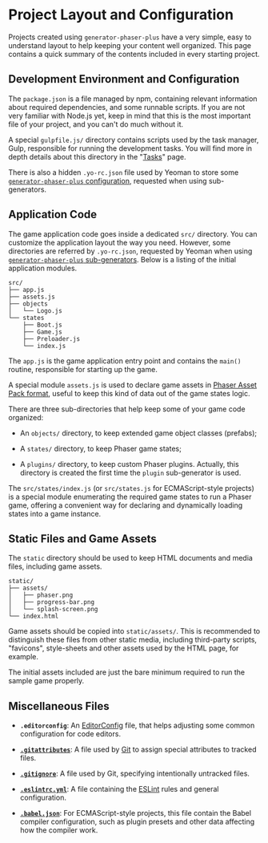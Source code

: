 Project Layout and Configuration
================================

Projects created using `generator-phaser-plus` have a very simple, easy to understand layout to help keeping your content well organized. This page contains a quick summary of the contents included in every starting project.


Development Environment and Configuration
-----------------------------------------

The `package.json` is a file managed by npm, containing relevant information about required dependencies, and some runnable scripts. If you are not very familiar with Node.js yet, keep in mind that this is the most important file of your project, and you can't do much without it.

A special `gulpfile.js/` directory contains scripts used by the task manager, Gulp, responsible for running the development tasks. You will find more in depth details about this directory in the "[Tasks][task]" page.

There is also a hidden `.yo-rc.json` file used by Yeoman to store some [`generator-phaser-plus` configuration][gppc], requested when using sub-generators.


Application Code
----------------

The game application code goes inside a dedicated `src/` directory. You can customize the application layout the way you need. However, some directories are referred by `.yo-rc.json`, requested by Yeoman when using [`generator-phaser-plus` sub-generators][gpps]. Below is a listing of the initial application modules.

```
src/
├── app.js
├── assets.js
├── objects
│   └── Logo.js
└── states
    ├── Boot.js
    ├── Game.js
    ├── Preloader.js
    └── index.js
```

The `app.js` is the game application entry point and contains the `main()` routine, responsible for starting up the game.

A special module `assets.js` is used to declare game assets in [Phaser Asset Pack format][aspk], useful to keep this kind of data out of the game states logic.

There are three sub-directories that help keep some of your game code organized:

*   An `objects/` directory, to keep extended game object classes (prefabs);

*   A `states/` directory, to keep Phaser game states;

*   A `plugins/` directory, to keep custom Phaser plugins. Actually, this directory is created the first time the `plugin` sub-generator is used.

The `src/states/index.js` (or `src/states.js` for ECMAScript-style projects) is a special module enumerating the required game states to run a Phaser game, offering a convenient way for declaring and dynamically loading states into a game instance.


Static Files and Game Assets
----------------------------

The `static` directory should be used to keep HTML documents and media files, including game assets.

```
static/
├── assets/
│   ├── phaser.png
│   ├── progress-bar.png
│   └── splash-screen.png
└── index.html
```

Game assets should be copied into `static/assets/`. This is recommended to distinguish these files from other static media, including third-party scripts, "favicons", style-sheets and other assets used by the HTML page, for example.

The initial assets included are just the bare minimum required to run the sample game properly.


Miscellaneous Files
-------------------

*   **`.editorconfig`**: An [EditorConfig][ec__] file, that helps adjusting some common configuration for code editors.

*   **[`.gitattributes`][gita]**: A file used by [Git][git_] to assign special attributes to tracked files.

*   **[`.gitignore`][giti]**: A file used by Git, specifying intentionally untracked files.

*   **[`.eslintrc.yml`][esrc]**: A file containing the [ESLint][esl_] rules and general configuration.

*   **[`.babel.json`][bbrc]**: For ECMAScript-style projects, this file contain the Babel compiler configuration, such as plugin presets and other data affecting how the compiler work.


<!--  -->
[task]: tasks.md
[aspk]: asset-packs.md
[gpps]: generator.md#sub-generators
[gppc]: generator.md#generator-configuration

[esl_]: http://eslint.org/
[git_]: https://git-scm.com/
[ec__]: http://editorconfig.org/
[bbrc]: http://babeljs.io/docs/usage/babelrc/
[esrc]: http://eslint.org/docs/user-guide/configuring
[giti]: https://www.kernel.org/pub/software/scm/git/docs/gitignore.html
[gita]: https://www.kernel.org/pub/software/scm/git/docs/gitattributes.html
